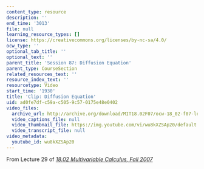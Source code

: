 ```yaml
---
content_type: resource
description: ''
end_time: '3013'
file: null
learning_resource_types: []
license: https://creativecommons.org/licenses/by-nc-sa/4.0/
ocw_type: ''
optional_tab_title: ''
optional_text: ''
parent_title: 'Session 87: Diffusion Equation'
parent_type: CourseSection
related_resources_text: ''
resource_index_text: ''
resourcetype: Video
start_time: '1930'
title: 'Clip: Diffusion Equation'
uid: ad0fe7df-c59a-c505-9c57-0175e48e0402
video_files:
  archive_url: http://archive.org/download/MIT18.02F07/ocw-18_02-f07-lec29_300k.mp4
  video_captions_file: null
  video_thumbnail_file: https://img.youtube.com/vi/wu8kXZSAp20/default.jpg
  video_transcript_file: null
video_metadata:
  youtube_id: wu8kXZSAp20
---
```


From Lecture 29 of [_18.02 Multivariable Calculus, Fall 2007_](/courses/18-02-multivariable-calculus-fall-2007/video_galleries/video-lectures)

